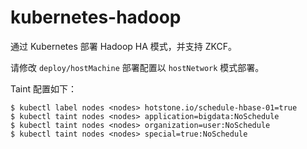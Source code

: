 # kubernetes-hadoop

通过 Kubernetes  部署 Hadoop HA 模式，并支持 ZKCF。

请修改 `deploy/hostMachine` 部署配置以 `hostNetwork` 模式部署。

Taint 配置如下：

```
$ kubectl label nodes <nodes> hotstone.io/schedule-hbase-01=true
$ kubectl taint nodes <nodes> application=bigdata:NoSchedule
$ kubectl taint nodes <nodes> organization=user:NoSchedule
$ kubectl taint nodes <nodes> special=true:NoSchedule
```
